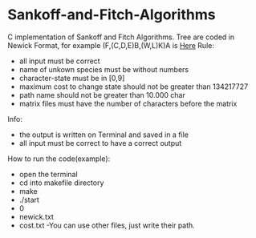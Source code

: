 # Sankoff-and-Fitch-Algorithms
C implementation of Sankoff and Fitch Algorithms.
Tree are coded in Newick Format, for example (F,(C,D,E)B,(W,L)K)A is [Here](https://github.com/davidepietrasanta/Sankoff-and-Fitch-Algorithms/blob/master/Newick%20Parser/Tree.pdf)
Rule:
- all input must be correct
- name of unkown species must be without numbers
- character-state must be in [0,9]
- maximum cost to change state should not be greater than 134217727
- path name should not be greater than 10.000 char
- matrix files must have the number of characters before the matrix

Info:
- the output is written on Terminal and saved in a file
- all input must be correct to have a correct output

How to run the code(example):
- open the terminal
- cd into makefile directory
- make
- ./start
- 0
- newick.txt
- cost.txt
-You can use other files, just write their path.
